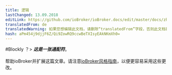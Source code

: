 ```yaml
---
title: 逻辑
lastChanged: 13.09.2018
editLink: https://github.com/ioBroker/ioBroker.docs/edit/master/docs/zh-cn/logic/blockly.md
translatedFrom: de
translatedWarning: 如果您想编辑此文档，请删除“translatedFrom”字段，否则此文档将再次自动翻译
hash: aPm454j9djjF6Z/Qi9ZowRQ9ccwBeTXIsyEAkNKmXh0=
---
```

#Blockly
？&gt; ***这是一张通配符***。 <br><br>帮助ioBroker并扩展这篇文章。请注意[ioBroker风格指南](community/styleguidedoc)，以便更容易采用这些更改。